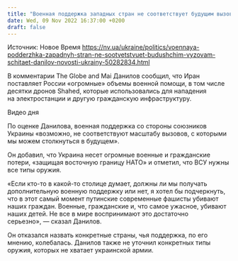 ```yaml
---
title: "Военная поддержка западных стран не соответствует будущим вызовам — Данилов"
date: Wed, 09 Nov 2022 16:37:00 +0200
draft: false
---
```

Источник: Новое Время https://nv.ua/ukraine/politics/voennaya-podderzhka-zapadnyh-stran-ne-sootvetstvuet-budushchim-vyzovam-schitaet-danilov-novosti-ukrainy-50282834.html


В комментарии The Globe and Mai Данилов сообщил, что Иран поставляет России «огромные» объемы военной помощи, в том числе десятки дронов Shahed, которые использовались для нападения на электростанции и другую гражданскую инфраструктуру.

 Видео дня   

По оценке Данилова, военная поддержка со стороны союзников Украины «возможно, не соответствуют масштабу вызовов, с которыми мы можем столкнуться в будущем». 

Он добавил, что Украина несет огромные военные и гражданские потери, «защищая восточную границу НАТО» и отметил, что ВСУ нужны все типы оружия.

«Если кто-то в какой-то столице думает, должны ли мы получать дополнительную военную поддержку или нет, я хотел бы подчеркнуть, что в этот самый момент путинские современные фашисты убивают наших граждан. Военные, гражданские и, что самое ужасное, убивают наших детей. Не все в мире воспринимают это достаточно серьезно», — сказал Данилов.



Он отказался назвать конкретные страны, чья поддержка, по его мнению, колебалась. Данилов также не уточнил конкретных типы оружия, которых не хватает украинской армии. 
